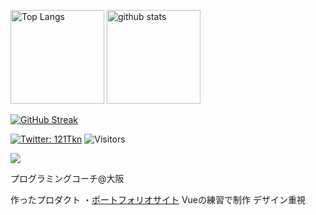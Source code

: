 <p align="left"> 
  <img alt="Top Langs" height="150px" src="https://github-readme-stats.vercel.app/api/top-langs/?username=iorn121&layout=compact&show_icons=true&theme=onedark" />
  <img alt="github stats" height="150px" src="https://github-readme-stats.vercel.app/api?username=iorn121&theme=onedark&show_icons=ture" />
</p>

 [![GitHub Streak](http://github-readme-streak-stats.herokuapp.com?user=iorn121&theme=onedark&date_format=%5BY%20%5DM%20j)](https://git.io/streak-stats)

[![Twitter: 121Tkn](https://img.shields.io/twitter/follow/121Tkn?style=social)](https://twitter.com/121Tkn)
![Visitors](https://visitor-badge.glitch.me/badge?page_id=iorn121&left_color=gray&right_color=blue)
 
![](https://github-profile-summary-cards.vercel.app/api/cards/profile-details?username=iorn121&theme=vue)

プログラミングコーチ@大阪

作ったプロダクト
・[ポートフォリオサイト](https://iorn121.github.io/)
Vueの練習で制作
デザイン重視
